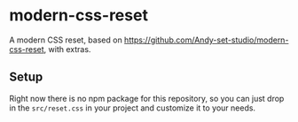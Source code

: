 # modern-css-reset
A modern CSS reset, based on https://github.com/Andy-set-studio/modern-css-reset, with extras.

## Setup

Right now there is no npm package for this repository,
so you can just drop in the `src/reset.css` in your project and customize it to your needs.
